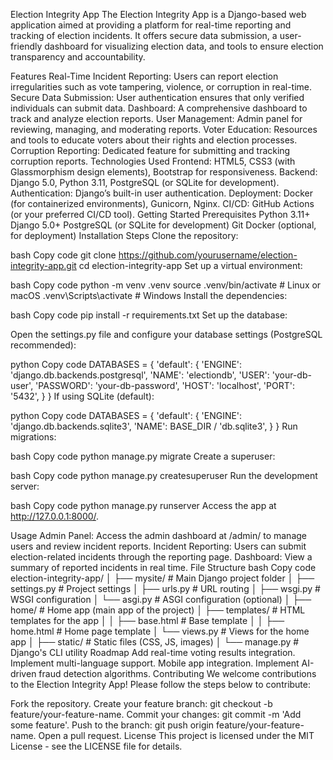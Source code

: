 Election Integrity App
The Election Integrity App is a Django-based web application aimed at providing a platform for real-time reporting and tracking of election incidents. It offers secure data submission, a user-friendly dashboard for visualizing election data, and tools to ensure election transparency and accountability.

Features
Real-Time Incident Reporting: Users can report election irregularities such as vote tampering, violence, or corruption in real-time.
Secure Data Submission: User authentication ensures that only verified individuals can submit data.
Dashboard: A comprehensive dashboard to track and analyze election reports.
User Management: Admin panel for reviewing, managing, and moderating reports.
Voter Education: Resources and tools to educate voters about their rights and election processes.
Corruption Reporting: Dedicated feature for submitting and tracking corruption reports.
Technologies Used
Frontend: HTML5, CSS3 (with Glassmorphism design elements), Bootstrap for responsiveness.
Backend: Django 5.0, Python 3.11, PostgreSQL (or SQLite for development).
Authentication: Django’s built-in user authentication.
Deployment: Docker (for containerized environments), Gunicorn, Nginx.
CI/CD: GitHub Actions (or your preferred CI/CD tool).
Getting Started
Prerequisites
Python 3.11+
Django 5.0+
PostgreSQL (or SQLite for development)
Git
Docker (optional, for deployment)
Installation Steps
Clone the repository:

bash
Copy code
git clone https://github.com/yourusername/election-integrity-app.git
cd election-integrity-app
Set up a virtual environment:

bash
Copy code
python -m venv .venv
source .venv/bin/activate   # Linux or macOS
.venv\Scripts\activate      # Windows
Install the dependencies:

bash
Copy code
pip install -r requirements.txt
Set up the database:

Open the settings.py file and configure your database settings (PostgreSQL recommended):

python
Copy code
DATABASES = {
    'default': {
        'ENGINE': 'django.db.backends.postgresql',
        'NAME': 'electiondb',
        'USER': 'your-db-user',
        'PASSWORD': 'your-db-password',
        'HOST': 'localhost',
        'PORT': '5432',
    }
}
If using SQLite (default):

python
Copy code
DATABASES = {
    'default': {
        'ENGINE': 'django.db.backends.sqlite3',
        'NAME': BASE_DIR / 'db.sqlite3',
    }
}
Run migrations:

bash
Copy code
python manage.py migrate
Create a superuser:

bash
Copy code
python manage.py createsuperuser
Run the development server:

bash
Copy code
python manage.py runserver
Access the app at http://127.0.0.1:8000/.

Usage
Admin Panel: Access the admin dashboard at /admin/ to manage users and review incident reports.
Incident Reporting: Users can submit election-related incidents through the reporting page.
Dashboard: View a summary of reported incidents in real time.
File Structure
bash
Copy code
election-integrity-app/
│
├── mysite/                         # Main Django project folder
│   ├── settings.py                 # Project settings
│   ├── urls.py                     # URL routing
│   ├── wsgi.py                     # WSGI configuration
│   └── asgi.py                     # ASGI configuration (optional)
│
├── home/                           # Home app (main app of the project)
│   ├── templates/                  # HTML templates for the app
│   │   ├── base.html               # Base template
│   │   ├── home.html               # Home page template
│   └── views.py                    # Views for the home app
│
├── static/                         # Static files (CSS, JS, images)
│
└── manage.py                       # Django's CLI utility
Roadmap
 Add real-time voting results integration.
 Implement multi-language support.
 Mobile app integration.
 Implement AI-driven fraud detection algorithms.
Contributing
We welcome contributions to the Election Integrity App! Please follow the steps below to contribute:

Fork the repository.
Create your feature branch: git checkout -b feature/your-feature-name.
Commit your changes: git commit -m 'Add some feature'.
Push to the branch: git push origin feature/your-feature-name.
Open a pull request.
License
This project is licensed under the MIT License - see the LICENSE file for details.

